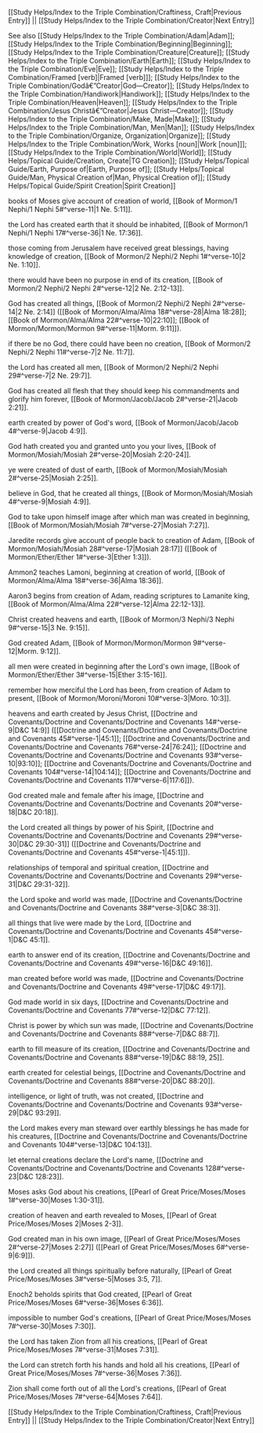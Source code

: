 [[Study Helps/Index to the Triple Combination/Craftiness, Craft|Previous Entry]]  ||  [[Study Helps/Index to the Triple Combination/Creator|Next Entry]]

 See also [[Study Helps/Index to the Triple Combination/Adam|Adam]]; [[Study Helps/Index to the Triple Combination/Beginning|Beginning]]; [[Study Helps/Index to the Triple Combination/Creature|Creature]]; [[Study Helps/Index to the Triple Combination/Earth|Earth]]; [[Study Helps/Index to the Triple Combination/Eve|Eve]]; [[Study Helps/Index to the Triple Combination/Framed [verb]|Framed [verb]]]; [[Study Helps/Index to the Triple Combination/Godâ€”Creator|God—Creator]]; [[Study Helps/Index to the Triple Combination/Handiwork|Handiwork]]; [[Study Helps/Index to the Triple Combination/Heaven|Heaven]]; [[Study Helps/Index to the Triple Combination/Jesus Christâ€”Creator|Jesus Christ—Creator]]; [[Study Helps/Index to the Triple Combination/Make, Made|Make]]; [[Study Helps/Index to the Triple Combination/Man, Men|Man]]; [[Study Helps/Index to the Triple Combination/Organize, Organization|Organize]]; [[Study Helps/Index to the Triple Combination/Work, Works [noun]|Work [noun]]]; [[Study Helps/Index to the Triple Combination/World|World]]; [[Study Helps/Topical Guide/Creation, Create|TG Creation]]; [[Study Helps/Topical Guide/Earth, Purpose of|Earth, Purpose of]]; [[Study Helps/Topical Guide/Man, Physical Creation of|Man, Physical Creation of]]; [[Study Helps/Topical Guide/Spirit Creation|Spirit Creation]]

 books of Moses give account of creation of world, [[Book of Mormon/1 Nephi/1 Nephi 5#^verse-11|1 Ne. 5:11]].

 the Lord has created earth that it should be inhabited, [[Book of Mormon/1 Nephi/1 Nephi 17#^verse-36|1 Ne. 17:36]].

 those coming from Jerusalem have received great blessings, having knowledge of creation, [[Book of Mormon/2 Nephi/2 Nephi 1#^verse-10|2 Ne. 1:10]].

 there would have been no purpose in end of its creation, [[Book of Mormon/2 Nephi/2 Nephi 2#^verse-12|2 Ne. 2:12-13]].

 God has created all things, [[Book of Mormon/2 Nephi/2 Nephi 2#^verse-14|2 Ne. 2:14]] ([[Book of Mormon/Alma/Alma 18#^verse-28|Alma 18:28]]; [[Book of Mormon/Alma/Alma 22#^verse-10|22:10]]; [[Book of Mormon/Mormon/Mormon 9#^verse-11|Morm. 9:11]]).

 if there be no God, there could have been no creation, [[Book of Mormon/2 Nephi/2 Nephi 11#^verse-7|2 Ne. 11:7]].

 the Lord has created all men, [[Book of Mormon/2 Nephi/2 Nephi 29#^verse-7|2 Ne. 29:7]].

 God has created all flesh that they should keep his commandments and glorify him forever, [[Book of Mormon/Jacob/Jacob 2#^verse-21|Jacob 2:21]].

 earth created by power of God's word, [[Book of Mormon/Jacob/Jacob 4#^verse-9|Jacob 4:9]].

 God hath created you and granted unto you your lives, [[Book of Mormon/Mosiah/Mosiah 2#^verse-20|Mosiah 2:20-24]].

 ye were created of dust of earth, [[Book of Mormon/Mosiah/Mosiah 2#^verse-25|Mosiah 2:25]].

 believe in God, that he created all things, [[Book of Mormon/Mosiah/Mosiah 4#^verse-9|Mosiah 4:9]].

 God to take upon himself image after which man was created in beginning, [[Book of Mormon/Mosiah/Mosiah 7#^verse-27|Mosiah 7:27]].

 Jaredite records give account of people back to creation of Adam, [[Book of Mormon/Mosiah/Mosiah 28#^verse-17|Mosiah 28:17]] ([[Book of Mormon/Ether/Ether 1#^verse-3|Ether 1:3]]).

 Ammon2 teaches Lamoni, beginning at creation of world, [[Book of Mormon/Alma/Alma 18#^verse-36|Alma 18:36]].

 Aaron3 begins from creation of Adam, reading scriptures to Lamanite king, [[Book of Mormon/Alma/Alma 22#^verse-12|Alma 22:12-13]].

 Christ created heavens and earth, [[Book of Mormon/3 Nephi/3 Nephi 9#^verse-15|3 Ne. 9:15]].

 God created Adam, [[Book of Mormon/Mormon/Mormon 9#^verse-12|Morm. 9:12]].

 all men were created in beginning after the Lord's own image, [[Book of Mormon/Ether/Ether 3#^verse-15|Ether 3:15-16]].

 remember how merciful the Lord has been, from creation of Adam to present, [[Book of Mormon/Moroni/Moroni 10#^verse-3|Moro. 10:3]].

 heavens and earth created by Jesus Christ, [[Doctrine and Covenants/Doctrine and Covenants/Doctrine and Covenants 14#^verse-9|D&C 14:9]] ([[Doctrine and Covenants/Doctrine and Covenants/Doctrine and Covenants 45#^verse-1|45:1]]; [[Doctrine and Covenants/Doctrine and Covenants/Doctrine and Covenants 76#^verse-24|76:24]]; [[Doctrine and Covenants/Doctrine and Covenants/Doctrine and Covenants 93#^verse-10|93:10]]; [[Doctrine and Covenants/Doctrine and Covenants/Doctrine and Covenants 104#^verse-14|104:14]]; [[Doctrine and Covenants/Doctrine and Covenants/Doctrine and Covenants 117#^verse-6|117:6]]).

 God created male and female after his image, [[Doctrine and Covenants/Doctrine and Covenants/Doctrine and Covenants 20#^verse-18|D&C 20:18]].

 the Lord created all things by power of his Spirit, [[Doctrine and Covenants/Doctrine and Covenants/Doctrine and Covenants 29#^verse-30|D&C 29:30-31]] ([[Doctrine and Covenants/Doctrine and Covenants/Doctrine and Covenants 45#^verse-1|45:1]]).

 relationships of temporal and spiritual creation, [[Doctrine and Covenants/Doctrine and Covenants/Doctrine and Covenants 29#^verse-31|D&C 29:31-32]].

 the Lord spoke and world was made, [[Doctrine and Covenants/Doctrine and Covenants/Doctrine and Covenants 38#^verse-3|D&C 38:3]].

 all things that live were made by the Lord, [[Doctrine and Covenants/Doctrine and Covenants/Doctrine and Covenants 45#^verse-1|D&C 45:1]].

 earth to answer end of its creation, [[Doctrine and Covenants/Doctrine and Covenants/Doctrine and Covenants 49#^verse-16|D&C 49:16]].

 man created before world was made, [[Doctrine and Covenants/Doctrine and Covenants/Doctrine and Covenants 49#^verse-17|D&C 49:17]].

 God made world in six days, [[Doctrine and Covenants/Doctrine and Covenants/Doctrine and Covenants 77#^verse-12|D&C 77:12]].

 Christ is power by which sun was made, [[Doctrine and Covenants/Doctrine and Covenants/Doctrine and Covenants 88#^verse-7|D&C 88:7]].

 earth to fill measure of its creation, [[Doctrine and Covenants/Doctrine and Covenants/Doctrine and Covenants 88#^verse-19|D&C 88:19, 25]].

 earth created for celestial beings, [[Doctrine and Covenants/Doctrine and Covenants/Doctrine and Covenants 88#^verse-20|D&C 88:20]].

 intelligence, or light of truth, was not created, [[Doctrine and Covenants/Doctrine and Covenants/Doctrine and Covenants 93#^verse-29|D&C 93:29]].

 the Lord makes every man steward over earthly blessings he has made for his creatures, [[Doctrine and Covenants/Doctrine and Covenants/Doctrine and Covenants 104#^verse-13|D&C 104:13]].

 let eternal creations declare the Lord's name, [[Doctrine and Covenants/Doctrine and Covenants/Doctrine and Covenants 128#^verse-23|D&C 128:23]].

 Moses asks God about his creations, [[Pearl of Great Price/Moses/Moses 1#^verse-30|Moses 1:30-31]].

 creation of heaven and earth revealed to Moses, [[Pearl of Great Price/Moses/Moses 2|Moses 2-3]].

 God created man in his own image, [[Pearl of Great Price/Moses/Moses 2#^verse-27|Moses 2:27]] ([[Pearl of Great Price/Moses/Moses 6#^verse-9|6:9]]).

 the Lord created all things spiritually before naturally, [[Pearl of Great Price/Moses/Moses 3#^verse-5|Moses 3:5, 7]].

 Enoch2 beholds spirits that God created, [[Pearl of Great Price/Moses/Moses 6#^verse-36|Moses 6:36]].

 impossible to number God's creations, [[Pearl of Great Price/Moses/Moses 7#^verse-30|Moses 7:30]].

 the Lord has taken Zion from all his creations, [[Pearl of Great Price/Moses/Moses 7#^verse-31|Moses 7:31]].

 the Lord can stretch forth his hands and hold all his creations, [[Pearl of Great Price/Moses/Moses 7#^verse-36|Moses 7:36]].

 Zion shall come forth out of all the Lord's creations, [[Pearl of Great Price/Moses/Moses 7#^verse-64|Moses 7:64]].

[[Study Helps/Index to the Triple Combination/Craftiness, Craft|Previous Entry]]  ||  [[Study Helps/Index to the Triple Combination/Creator|Next Entry]]